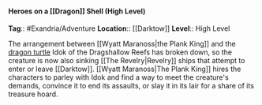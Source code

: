 #### Heroes on a [[Dragon]] Shell (High Level)
**Tag**:: #Exandria/Adventure
**Location**:: [[Darktow]]
**Level**:: High Level

 The arrangement between [[Wyatt Maranoss|the Plank King]] and the [dragon turtle](https://www.dndbeyond.com/monsters/dragon-turtle) Idok of the Dragshallow Reefs has broken down, so the creature is now also sinking [[The Revelry|Revelry]] ships that attempt to enter or leave [[Darktow]]. [[Wyatt Maranoss|The Plank King]] hires the characters to parley with Idok and find a way to meet the creature's demands, convince it to end its assaults, or slay it in its lair for a share of its treasure hoard.
